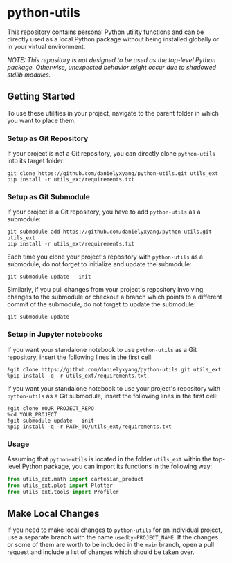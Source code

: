 # python-utils

This repository contains personal Python utility functions and can be directly used as a local Python package without being installed globally or in your virtual environment.

*NOTE: This repository is not designed to be used as the top-level Python package. Otherwise, unexpected behavior might occur due to shadowed stdlib modules.*


## Getting Started

To use these utilities in your project, navigate to the parent folder in which you want to place them.

### Setup as Git Repository
If your project is not a Git repository, you can directly clone `python-utils` into its target folder:
```
git clone https://github.com/danielyxyang/python-utils.git utils_ext
pip install -r utils_ext/requirements.txt
```

### Setup as Git Submodule
If your project is a Git repository, you have to add `python-utils` as a submodule:
```
git submodule add https://github.com/danielyxyang/python-utils.git utils_ext
pip install -r utils_ext/requirements.txt
```
Each time you clone your project's repository with `python-utils` as a submodule, do not forget to initialize and update the submodule:
```
git submodule update --init
```
Similarly, if you pull changes from your project's repository involving changes to the submodule or checkout a branch which points to a different commit of the submodule, do not forget to update the submodule:
```
git submodule update
```

### Setup in Jupyter notebooks
If you want your standalone notebook to use `python-utils` as a Git repository, insert the following lines in the first cell:
```
!git clone https://github.com/danielyxyang/python-utils.git utils_ext
%pip install -q -r utils_ext/requirements.txt
```
If you want your standalone notebook to use your project's repository with `python-utils` as a Git submodule, insert the following lines in the first cell:
```
!git clone YOUR_PROJECT_REPO
%cd YOUR_PROJECT
!git submodule update --init
%pip install -q -r PATH_TO/utils_ext/requirements.txt
```

### Usage
Assuming that `python-utils` is located in the folder `utils_ext` within the top-level Python package, you can import its functions in the following way:
```python
from utils_ext.math import cartesian_product
from utils_ext.plot import Plotter
from utils_ext.tools import Profiler
```

## Make Local Changes

If you need to make local changes to `python-utils` for an individual project, use a separate branch with the name `usedby-PROJECT_NAME`. If the changes or some of them are worth to be included in the `main` branch, open a pull request and include a list of changes which should be taken over.
